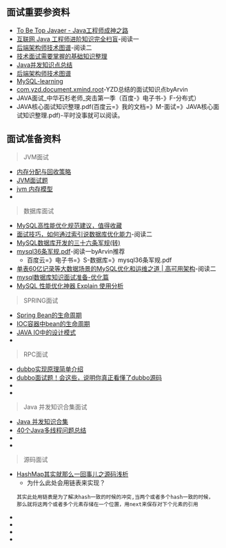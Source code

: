 ## 面试重要参资料
- [To Be Top Javaer - Java工程师成神之路](https://github.com/hollischuang/toBeTopJavaer)
- [互联网 Java 工程师进阶知识完全扫盲](https://github.com/doocs/advanced-java)-阅读一
- [后端架构师技术图谱](https://github.com/xingshaocheng/architect-awesome)-阅读二
- [ 技术面试需要掌握的基础知识整理](https://github.com/CL0610/Interview-Notebook)
- [Java并发知识点总结](https://github.com/CL0610/Java-concurrency)
- [后端架构师技术图谱](https://github.com/CL0610/architect-awesome)
- [MySQL-learning](https://github.com/CL0610/MySQL-learning)
- [com.yzd.document.xmind.root](https://github.com/yaozd/com.yzd.document.xmind.root)-YZD总结的面试知识点byArvin
- JAVA面试_中华石杉老师_突击第一季（百度-》电子书-》F-分布式）
- JAVA核心面试知识整理.pdf(百度云=》我的文档=》M-面试=》JAVA核心面试知识整理.pdf)-平时没事就可以阅读。

## 面试准备资料

> JVM面试
- [内存分配与回收策略](https://github.com/doocs/jvm/blob/master/docs/05-memory-allocation-gc.md)
- [JVM面试题](https://blog.csdn.net/qq_34645958/article/details/82047846)
- [jvm 内存模型](https://blog.csdn.net/qzqanzc/article/details/81008598)
- []()

> 数据库面试
- [MySQL高性能优化规范建议，值得收藏](https://mp.weixin.qq.com/s/v0DMaIxl-oFR7NXUNaxb5g)
- [面试技巧，如何通过索引说数据库优化能力](https://blog.csdn.net/broadview2006/article/details/80131832)-阅读二
- [MySQL数据库开发的三十六条军规(转)](https://blog.csdn.net/aa_moon/article/details/53435768)
- [mysql36条军规.pdf](https://vdisk.weibo.com/s/muWOT)-阅读一byArvin推荐
    - 百度云=》电子书=》S-数据库=》mysql36条军规.pdf
- [单表60亿记录等大数据场景的MySQL优化和运维之道 | 高可用架构](https://mp.weixin.qq.com/s/-TRiWDYFhaO7wqjMPTNGBA)-阅读二
- [mysql数据库知识面试准备-优化篇](https://blog.csdn.net/qq_42815122/article/details/85953238)
- [MySQL 性能优化神器 Explain 使用分析](https://segmentfault.com/a/1190000008131735)

> SPRING面试
- [Spring Bean的生命周期](https://www.cnblogs.com/redcool/p/6397398.html)
- [IOC容器中bean的生命周期](https://www.cnblogs.com/xujian2014/p/5049483.html)
- [JAVA IO中的设计模式](https://www.cnblogs.com/wxgblogs/p/5649933.html)
- []()

> RPC面试
- [dubbo实现原理简单介绍](https://www.cnblogs.com/steven520213/p/7606598.html)
- [dubbo面试题！会这些，说明你真正看懂了dubbo源码](https://www.jianshu.com/p/cd7e17d26450)
- []()
- []()

> Java 并发知识合集面试
- [Java 并发知识合集](https://github.com/CL0610/Java-concurrency)
- [40个Java多线程问题总结](http://www.sohu.com/a/198614776_115128)
- []()
- []()

> 源码面试
- [HashMap其实就那么一回事儿之源码浅析](https://www.cnblogs.com/dongying/p/4022795.html)
    - 为什么此处会用链表来实现？
    ```
    其实此处用链表是为了解决hash一致的时候的冲突,当两个或者多个hash一致的时候，
    那么就将这两个或者多个元素存储在一个位置，用next来保存对下个元素的引用
    ```
- []()
- []()
- []()
- []()